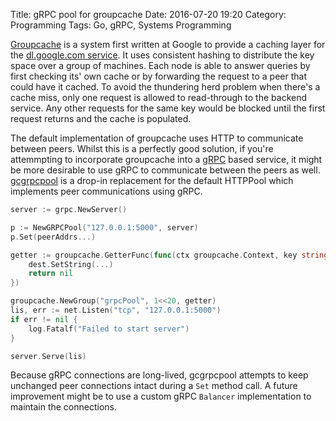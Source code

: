 Title: gRPC pool for groupcache
Date: 2016-07-20 19:20
Category: Programming
Tags: Go, gRPC, Systems Programming

[Groupcache](https://github.com/golang/groupcache) is a system first written at Google to provide a caching layer for the 
[dl.google.com service](https://talks.golang.org/2013/oscon-dl.slide#1). It uses consistent hashing to 
distribute the key space over a group of machines. Each node is able to answer queries by first checking its' own cache 
or by forwarding the request to a peer that could have it cached. To avoid the thundering herd problem when there's a cache 
miss, only one request is allowed to read-through to the backend service. Any other requests for the same key would be blocked 
until the first request returns and the cache is populated.  

The default implementation of groupcache uses HTTP to communicate between peers. Whilst this is a perfectly good solution,
if you're attemmpting to incorporate groupcache into a [gRPC](http://grpc.io) based service, it might be more desirable to use
gRPC to communicate between the peers as well. [gcgrpcpool](https://github.com/charithe/gcgrpcpool) is a drop-in replacement 
for the default HTTPPool which implements peer communications using gRPC. 

```go
server := grpc.NewServer()

p := NewGRPCPool("127.0.0.1:5000", server)
p.Set(peerAddrs...)

getter := groupcache.GetterFunc(func(ctx groupcache.Context, key string, dest groupcache.Sink) error {
    dest.SetString(...)
    return nil
})

groupcache.NewGroup("grpcPool", 1<<20, getter)
lis, err := net.Listen("tcp", "127.0.0.1:5000")
if err != nil {
    log.Fatalf("Failed to start server")
}

server.Serve(lis)
```

Because gRPC connections are long-lived, gcgrpcpool attempts to keep unchanged peer connections intact during a `Set` method call. 
A future improvement might be to use a custom gRPC `Balancer` implementation to maintain the connections. 

